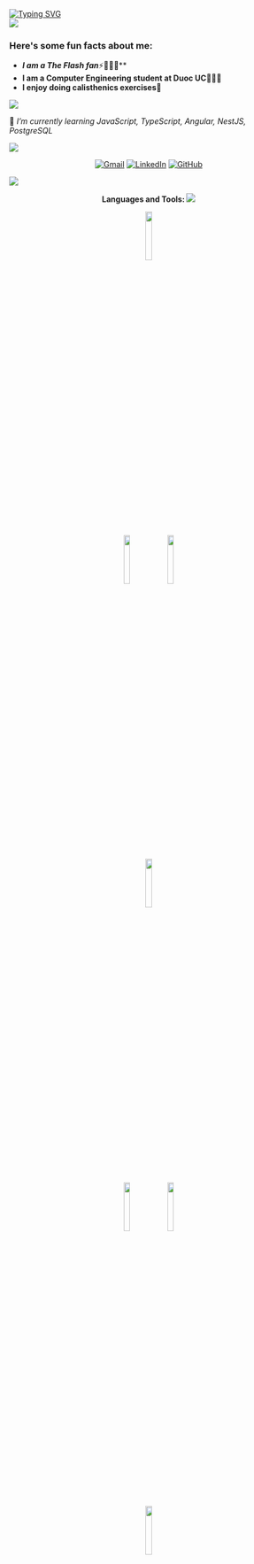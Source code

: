 <div>
  <a href="https://git.io/typing-svg">
    <img src="https://readme-typing-svg.herokuapp.com?font=Architects+Daughter&color=FFFF00&size=30&lines=Hey!+It's+Javier!" alt="Typing SVG" />
  </a>
</div>


 <img src="https://user-images.githubusercontent.com/73097560/115834477-dbab4500-a447-11eb-908a-139a6edaec5c.gif">

<h3> Here's some fun facts about me: </h3>

- ***I am a The Flash fan***⚡🦸🏻‍♂️**
-  **I am a Computer Engineering student at Duoc UC👨🏻‍🎓**
-  **I enjoy doing calisthenics exercises💪**

 <img src="https://user-images.githubusercontent.com/73097560/115834477-dbab4500-a447-11eb-908a-139a6edaec5c.gif">

🌱 *I’m currently learning JavaScript, TypeScript, Angular, NestJS, PostgreSQL*

 <img src="https://user-images.githubusercontent.com/73097560/115834477-dbab4500-a447-11eb-908a-139a6edaec5c.gif">

<p align="center">
	<a href="mailto:ja.rodriguezc@duocuc.cl"><img img src="https://img.shields.io/badge/gmail-%23EA4335.svg?style=plastic&logo=gmail&logoColor=white" alt="Gmail"/></a>
	<a href="https://www.linkedin.com/in/javier-rodr%C3%ADguez-cortes-84797a222/"><img src="https://img.shields.io/badge/linkedin-%230A66C2.svg?style=plastic&logo=linkedin&logoColor=white" alt="LinkedIn"/></a>
	<a href="https://github.com/jaavispeed"><img src="https://img.shields.io/badge/github-%23181717.svg?style=plastic&logo=github&logoColor=white" alt="GitHub"/></a>
</p>
 <img src="https://user-images.githubusercontent.com/73097560/115834477-dbab4500-a447-11eb-908a-139a6edaec5c.gif">

<div align="center">

 <b> Languages and Tools:
 <img src="https://user-images.githubusercontent.com/73097560/115834477-dbab4500-a447-11eb-908a-139a6edaec5c.gif">
 
<code><img width="15%" src="https://www.vectorlogo.zone/logos/javascript/javascript-ar21.svg"></code>	 
<code><img width="15%" src="https://www.vectorlogo.zone/logos/typescriptlang/typescriptlang-ar21.svg"></code>
<code><img width="15%" src="https://www.vectorlogo.zone/logos/python/python-ar21.svg"></code>	 
<code><img width="15%" src="https://www.vectorlogo.zone/logos/angular/angular-ar21.svg"></code></br>
<code><img width="15%" src="https://www.vectorlogo.zone/logos/getbootstrap/getbootstrap-ar21.svg"></code>
<code><img width="15%" src="https://www.vectorlogo.zone/logos/postgresql/postgresql-ar21.svg"></code>	 
<code><img width="15%" src="https://www.vectorlogo.zone/logos/git-scm/git-scm-ar21.svg"></code>
</div>

</p>
